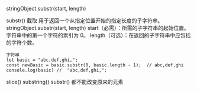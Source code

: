 
stringObject.substr(start, length)

substr() 截取
用于返回一个从指定位置开始的指定长度的子字符串。
stringObject.substr(start, length)
start（必需）：所需的子字符串的起始位置。字符串中的第一个字符的索引为 0。
length（可选）：在返回的子字符串中应包括的字符个数。
```
字符串
let basic = "abc,def,ghi,"; 
const newBasic = basic.substr(0, basic.length - 1);  // abc,def,ghi
console.log(basic) //  "abc,def,ghi,"; 
```
slice()
substring()
substr()
都不能改变原来的元素
